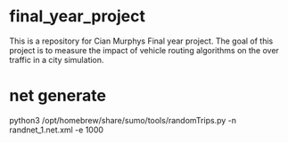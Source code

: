 # final_year_project
This is a repository for Cian Murphys Final year project. The goal of this project is to measure the impact of vehicle routing algorithms on the over traffic in a city simulation.


# net generate
python3 /opt/homebrew/share/sumo/tools/randomTrips.py -n randnet_1.net.xml -e 1000 
